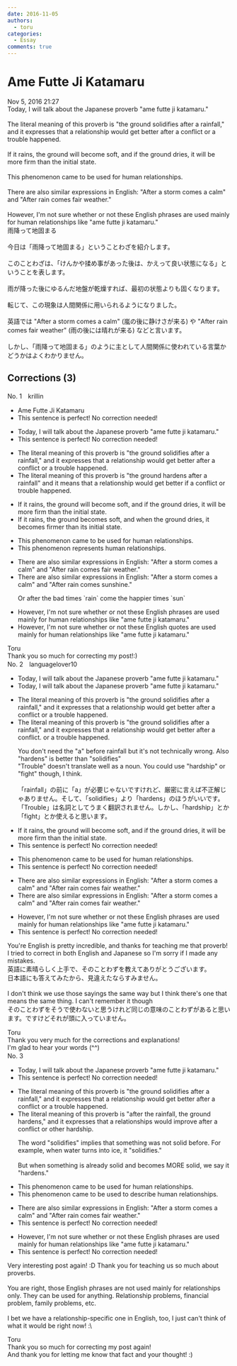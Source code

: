 ```yaml
---
date: 2016-11-05
authors:
  - toru
categories:
  - Essay
comments: true
---
```


# Ame Futte Ji Katamaru
<div class="date">Nov 5, 2016 21:27</div>
<div id="post"><div id="body_show_ori">
Today, I will talk about the Japanese proverb "ame futte ji katamaru."<br/><br/>The literal meaning of this proverb is "the ground solidifies after a rainfall," and it expresses that a relationship would get better after a conflict or a trouble happened. <br/><br/>If it rains, the ground will become soft, and if the ground dries, it will be more firm than the initial state.<br/><br/>This phenomenon came to be used for human relationships.<br/><br/>There are also similar expressions in English: "After a storm comes a calm" and "After rain comes fair weather."<br/><br/>However, I'm not sure whether or not these English phrases are used mainly for human relationships like "ame futte ji katamaru."
</div></div>

<!-- more -->

<div id="post_ja"><div id="body_show_mo">
雨降って地固まる<br/><br/>今日は「雨降って地固まる」ということわざを紹介します。<br/><br/>このことわざは、「けんかや揉め事があった後は、かえって良い状態になる」ということを表します。<br/><br/>雨が降った後にゆるんだ地盤が乾燥すれば、最初の状態よりも固くなります。<br/><br/>転じて、この現象は人間関係に用いられるようになりました。<br/><br/>英語では "After a storm comes a calm" (嵐の後に静けさが来る) や "After rain comes fair weather" (雨の後には晴れが来る) などと言います。<br/><br/>しかし、「雨降って地固まる」のように主として人間関係に使われている言葉かどうかはよくわかりません。
</div></div>

## Corrections (3)
<div id="block"><div class="first_name"> No. 1　<span class="just_name">krillin</span></div><div id="block2">
<ul class="correction_field">
<li class="incorrect">Ame Futte Ji Katamaru</li>
<li class="corrected perfect">This sentence is perfect! No correction needed!</li>
</ul>
<ul class="correction_field">
<li class="incorrect">Today, I will talk about the Japanese proverb "ame futte ji katamaru."</li>
<li class="corrected perfect">This sentence is perfect! No correction needed!</li>
</ul>
<ul class="correction_field">
<li class="incorrect">The literal meaning of this proverb is "the ground solidifies after a rainfall," and it expresses that a relationship would get better after a conflict or a trouble happened.</li>
<li class="corrected correct">
The literal meaning of this proverb is "the ground hardens after a rainfall" and it means that a relationship would get better if a conflict or trouble happened.
</li>
</ul>
<ul class="correction_field">
<li class="incorrect">If it rains, the ground will become soft, and if the ground dries, it will be more firm than the initial state.</li>
<li class="corrected correct">
If it rains, the ground becomes soft, and when the ground dries, it becomes firmer than its initial state.
</li>
</ul>
<ul class="correction_field">
<li class="incorrect">This phenomenon came to be used for human relationships.</li>
<li class="corrected correct">
This phenomenon represents human relationships.
</li>
</ul>
<ul class="correction_field">
<li class="incorrect">There are also similar expressions in English: "After a storm comes a calm" and "After rain comes fair weather."</li>
<li class="corrected correct">
There are also similar expressions in English: "After a storm comes a calm" and "After rain comes sunshine."
<p class="correction_comment">Or after the bad times `rain` come the happier times `sun`</p>
</li>
</ul>
<ul class="correction_field">
<li class="incorrect">However, I'm not sure whether or not these English phrases are used mainly for human relationships like "ame futte ji katamaru."</li>
<li class="corrected correct">
However, I'm not sure whether or not these English quotes are used mainly for human relationships like "ame futte ji katamaru."
</li>
</ul>
</div><div class="name"><span class="just_name">Toru</span><br>
Thank you so much for correcting my post!:)
</div>
</div>
<div id="block"><div class="first_name"> No. 2　<span class="just_name">languagelover10</span></div><div id="block2">
<ul class="correction_field">
<li class="incorrect">Today, I will talk about the Japanese proverb "ame futte ji katamaru."</li>
<li class="corrected correct">
Today, I will talk about the Japanese proverb "ame futte ji katamaru."
</li>
</ul>
<ul class="correction_field">
<li class="incorrect">The literal meaning of this proverb is "the ground solidifies after a rainfall," and it expresses that a relationship would get better after a conflict or a trouble happened.</li>
<li class="corrected correct">
The literal meaning of this proverb is "the ground solidifies after a rainfall," and it expresses that a relationship would get better after a conflict. <span class="sline">or a trouble happened.</span>
<p class="correction_comment">You don't need the "a" before rainfall but it's not technically wrong. Also "hardens" is better than "solidifies" <br/>"Trouble" doesn't translate well as a noun. You could use "hardship" or "fight" though, I think.<br/><br/>「rainfall」の前に「a」が必要じゃないですけれど、厳密に言えば不正解じゃありません。そして、「solidifies」より「hardens」のほうがいいです。<br/>「Trouble」は名詞としてうまく翻訳されません。しかし、「hardship」とか「fight」とか使えると思います。</p>
</li>
</ul>
<ul class="correction_field">
<li class="incorrect">If it rains, the ground will become soft, and if the ground dries, it will be more firm than the initial state.</li>
<li class="corrected perfect">This sentence is perfect! No correction needed!</li>
</ul>
<ul class="correction_field">
<li class="incorrect">This phenomenon came to be used for human relationships.</li>
<li class="corrected perfect">This sentence is perfect! No correction needed!</li>
</ul>
<ul class="correction_field">
<li class="incorrect">There are also similar expressions in English: "After a storm comes a calm" and "After rain comes fair weather."</li>
<li class="corrected correct">
There are also similar expressions in English: "After a storm comes a calm" and "After rain comes fair weather."
</li>
</ul>
<ul class="correction_field">
<li class="incorrect">However, I'm not sure whether or not these English phrases are used mainly for human relationships like "ame futte ji katamaru."</li>
<li class="corrected perfect">This sentence is perfect! No correction needed!</li>
</ul>
<p class="comment_small">
 You're English is pretty incredible, and thanks for teaching me that proverb!
 <br/>
 I tried to correct in both English and Japanese so I'm sorry if I made any mistakes.
 <br/>
 英語に素晴らしく上手で、そのことわずを教えてありがとうございます。
 <br/>
 日本語にも答えてみたから、見違えたならすみません。
 <br/>
 <br/>
 I don't think we use those sayings the same way but I think there's one that means the same thing. I can't remember it though
 <br/>
 そのことわずをそうで使わないと思うけれど同じの意味のことわずがあると思います。ですけどそれが頭に入っていません。
 <br/>
</p>

</div><div class="name"><span class="just_name">Toru</span><br>
Thank you very much for the corrections and explanations!<br/>I'm glad to hear your words (^^)
</div>
</div>
<div id="block"><div class="first_name"> No. 3　<span class="just_name"></span></div><div id="block2">
<ul class="correction_field">
<li class="incorrect">Today, I will talk about the Japanese proverb "ame futte ji katamaru."</li>
<li class="corrected perfect">This sentence is perfect! No correction needed!</li>
</ul>
<ul class="correction_field">
<li class="incorrect">The literal meaning of this proverb is "the ground solidifies after a rainfall," and it expresses that a relationship would get better after a conflict or a trouble happened.</li>
<li class="corrected correct">
The literal meaning of this proverb is "<span class="f_blue">after the rainfall, the ground hardens</span>," and it expresses that <span class="sline">a</span> relationship<span class="f_blue">s</span> <span class="sline">would</span> <span class="f_blue">improve</span> after a conflict or <span class="f_blue">other hardship</span>.
<p class="correction_comment">The word "solidifies" implies that something was not solid before. For example, when water turns into ice, it "solidifies." <br/><br/>But when something is already solid and becomes MORE solid, we say it "hardens."</p>
</li>
</ul>
<ul class="correction_field">
<li class="incorrect">This phenomenon came to be used for human relationships.</li>
<li class="corrected correct">
This phenomenon came to be used <span class="f_blue">to describe</span> human relationships.
</li>
</ul>
<ul class="correction_field">
<li class="incorrect">There are also similar expressions in English: "After a storm comes a calm" and "After rain comes fair weather."</li>
<li class="corrected perfect">This sentence is perfect! No correction needed!</li>
</ul>
<ul class="correction_field">
<li class="incorrect">However, I'm not sure whether or not these English phrases are used mainly for human relationships like "ame futte ji katamaru."</li>
<li class="corrected perfect">This sentence is perfect! No correction needed!</li>
</ul>
<p class="comment_small">
 Very interesting post again! :D Thank you for teaching us so much about proverbs.
 <br/>
 <br/>
 You are right, those English phrases are not used mainly for relationships only. They can be used for anything. Relationship problems, financial problem, family problems, etc.
 <br/>
 <br/>
 I bet we have a relationship-specific one in English, too, I just can't think of what it would be right now! :\
</p>

</div><div class="name"><span class="just_name">Toru</span><br>
Thank you so much for correcting my post again!<br/>And thank you for letting me know that fact and your thought! :)
</div>
</div>
